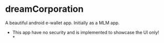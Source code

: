 # dreamCorporation
A beautiful android e-wallet app. Initially as a MLM app.

* This app have no security and is implemented to showcase the UI only! *
